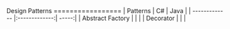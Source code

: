 <link href="https://fonts.googleapis.com/icon?family=Material+Icons" rel="stylesheet">
Design Patterns
=================
| Patterns        | C#           | Java  |
| ------------- |:-------------:| -----:|
| Abstract Factory | |  |
| Decorator |       |    |
